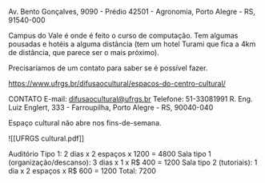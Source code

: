 Av. Bento Gonçalves, 9090 - Prédio 42501 - Agronomia, Porto Alegre - RS, 91540-000

Campus do Vale é onde é feito o curso de computação. Tem algumas pousadas e hotéis a alguma distância (tem um hotel Turami que fica a 4km de distância, que parece ser o mais próximo).

Precisaríamos de um contato para saber se é possível fazer.

https://www.ufrgs.br/difusaocultural/espacos-do-centro-cultural/

CONTATO
E-mail: difusaocultural@ufrgs.br
Telefone: 51-33081991
R. Eng. Luiz Englert, 333 - Farroupilha, Porto Alegre - RS, 90040-040

Espaço cultural não abre nos fins-de-semana.


![[UFRGS cultural.pdf]]

Auditório Tipo 1: 2 dias x 2 espaços x 1200 = 4800
Sala tipo 1 (organização/descanso): 3 dias x 1 x R$ 400 = 1200
Sala tipo 2 (tutoriais): 1 dia x 2 espaços x R$ 600 = 1200
Total: 7200